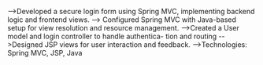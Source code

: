-->Developed a secure login form using Spring MVC, implementing backend logic and frontend views.
--> Configured Spring MVC with Java-based setup for view resolution and resource management.
-->Created a User model and login controller to handle authentica- tion and routing
-->Designed JSP views for user interaction and feedback.
-->Technologies: Spring MVC, JSP, Java
